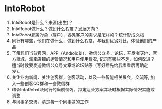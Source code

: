 # IntoRobot

1. IntoRobot是什么？来源(出生)？
2. IntoRobot做什么？做到什么程度？发展方向？
3. IntoRobot服务对象（客户），各类客户的需求是怎样的？统计形成文档
4. 同行有哪些，他们在做什么，做到什么程度，与我们优劣对比，体验他们的产品
5. 了解我们当前官网，APP（Android&I），微信公众号，论坛，开发者天地，官方商城，淘宝店铺的运营情况和用户使用情况, 记录有哪些不足，如何改进？适当时候要发送微信公众号文章或论坛贴等（写好后先给我看看后再确定发）。
6. 关注业内新闻，关注创客群，创客活动，以及一些智能相关展会，交流等, 加入一些创客QQ群和一些微信群
7. 结合IntoRobot及同行的当前情况，拟定运营方案并及时根据实际情况实施或调整
8. 与同事多交流，清楚每一个同事做的工作